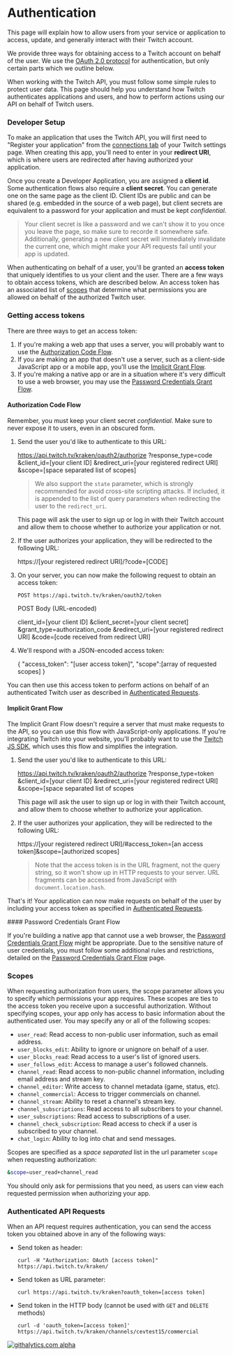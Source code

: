 # Authentication

This page will explain how to allow users from your service or application to access, update, and generally interact with their Twitch account.

We provide three ways for obtaining access to a Twitch account on behalf of the user. We use the [OAuth 2.0 protocol] for authentication, but only certain parts which we outline below.

When working with the Twitch API, you must follow some simple rules to protect user data. This page should help you understand how Twitch authenticates applications and users, and how to perform actions using our API on behalf of Twitch users.

[OAuth 2.0 protocol]:http://hueniverse.com/2010/05/introducing-oauth-2-0

### Developer Setup

To make an application that uses the Twitch API, you will first need to "Register your application" from the [connections tab][] of your Twitch settings page. When creating this app, you'll need to enter in your __redirect URI__, which is where users are redirected after having authorized your application.

Once you create a Developer Application, you are assigned a __client id__. Some authentication flows also require a __client secret__. You can generate one on the same page as the client ID. Client IDs are public and can be shared (e.g. embedded in the source of a web page), but client secrets are equivalent to a password for your application and must be kept _confidential_.

> Your client secret is like a password and we can't show it to you once you leave the page, so make sure to recorde it somewhere safe. Additionally, generating a new client secret will immediately invalidate the current one, which might make your API requests fail until your app is updated.

When authenticating on behalf of a user, you'll be granted an __access token__ that uniquely identifies to us your client and the user. There are a few ways to obtain access tokens, which are described below. An access token has an associated list of [scopes](#scope) that determine what permissions you are allowed on behalf of the authorized Twitch user.

[Connections tab]: http://www.twitch.tv/settings/connections


### Getting access tokens

There are three ways to get an access token:

  1. If you're making a web app that uses a server, you will probably want to use the [Authorization Code Flow](#auth-code).
  2. If you are making an app that doesn't use a server, such as a client-side JavaScript app or a mobile app, you'll use the [Implicit Grant Flow](#implicit-grant).
  3. If you're making a native app or are in a situation where it's very difficult to use a web browser, you may use the [Password Credentials Grant Flow](#password-credentials-grant).

<a name="auth-code"></a>
#### Authorization Code Flow

Remember, you must keep your client secret _confidential_. Make sure to never expose it to users, even in an obscured form.

  1. Send the user you'd like to authenticate to this URL:
  
        https://api.twitch.tv/kraken/oauth2/authorize
            ?response_type=code
            &client_id=[your client ID]
            &redirect_uri=[your registered redirect URI]
            &scope=[space separated list of scopes]

      > We also support the `state` parameter, which is strongly recommended
      > for avoid cross-site scripting attacks. If included, it is appended to
      > the list of query parameters when redirecting the user to the
      > `redirect_uri`.
      
      This page will ask the user to sign up or log in with their Twitch account and allow them to choose whether to authorize your application or not.
      
  2. If the user authorizes your application, they will be redirected to the following URL:
  
        https://[your registered redirect URI]/?code=[CODE]
        
  3. On your server, you can now make the following request to obtain an access token:
  
     `POST https://api.twitch.tv/kraken/oauth2/token`
     
     POST Body (URL-encoded)
     
        client_id=[your client ID]
        &client_secret=[your client secret]
        &grant_type=authorization_code
        &redirect_uri=[your registered redirect URI]
        &code=[code received from redirect URI]

     
  4. We'll respond with a JSON-encoded access token:
   
        {
          "access_token": "[user access token]",
          "scope":[array of requested scopes]
        }
  
  You can then use this access token to perform actions on behalf of an authenticated Twitch user as described in [Authenticated Requests](#authenticated-requests).
  
<a name="implicit-grant"></a>
#### Implicit Grant Flow

The Implicit Grant Flow doesn't require a server that must make requests to the API, so you can use this flow with JavaScript-only applications. If you're integrating Twitch into your website, you'll probably want to use the [Twitch JS SDK](https://github.com/justintv/twitch-js-sdk), which uses this flow and simplifies the integration.


  1. Send the user you'd like to authenticate to this URL:
  
        https://api.twitch.tv/kraken/oauth2/authorize
            ?response_type=token
            &client_id=[your client ID]
            &redirect_uri=[your registered redirect URI]
            &scope=[space separated list of scopes

      This page will ask the user to sign up or log in with their Twitch account, and allow them to choose whether to authorize your application.
      
  2. If the user authorizes your application, they will be redirected to the following URL:
  
        https://[your registered redirect URI]/#access_token=[an access token]&scope=[authorized scopes]
        
      > Note that the access token is in the URL fragment, not the
      > query string, so it won't show up in HTTP requests to your server.
      > URL fragments can be accessed from JavaScript with
      > `document.location.hash`.

That's it! Your application can now make requests on behalf of the user by including your access token as specified in [Authenticated Requests](#authenticated-requests).

<a name="password-credentials-grant"/>
#### Password Credentials Grant Flow
  
If you're building a native app that cannot use a web browser, the [Password Credentials Grant Flow][] might be appropriate. Due to the sensitive nature of user credentials, you must follow some additional rules and restrictions, detailed on the [Password Credentials Grant Flow][] page.

[Password Credentials Grant Flow]: password-credentials.md
  
<a name="scope"></a>

### Scopes

When requesting authorization from users, the scope parameter allows you to specify which permissions your app requires. These scopes are ties to the access token you receive upon a successful authorization. Without specifying scopes, your app only has access to basic information about the authenticated user. You may specify any or all of the following scopes:

- `user_read`: Read access to non-public user information, such as email address.
- `user_blocks_edit`: Ability to ignore or unignore on behalf of a user.
- `user_blocks_read`: Read access to a user's list of ignored users.
- `user_follows_edit`: Access to manage a user's followed channels.
- `channel_read`: Read access to non-public channel information, including email address and stream key.
- `channel_editor`: Write access to channel metadata (game, status, etc).
- `channel_commercial`: Access to trigger commercials on channel.
- `channel_stream`: Ability to reset a channel's stream key.
- `channel_subscriptions`: Read access to all subscribers to your channel.
- `user_subscriptions`: Read access to subscriptions of a user.
- `channel_check_subscription`: Read access to check if a user is subscribed to your channel.
- `chat_login`: Ability to log into chat and send messages.

Scopes are specified as a *space separated* list in the url parameter `scope` when requesting authorization:

```bash
&scope=user_read+channel_read
```

You should only ask for permissions that you need, as users can view each requested permission when authorizing your app.

<a name="authenticated-requests"></a>
### Authenticated API Requests

When an API request requires authentication, you can send the access token you obtained above in any of the following ways:
 
  * Send token as header:

	    curl -H "Authorization: OAuth [access token]" https://api.twitch.tv/kraken/

  * Send token as URL parameter:

	    curl https://api.twitch.tv/kraken?oauth_token=[access token]

  * Send token in the HTTP body (cannot be used with `GET` and `DELETE` methods)
  
        curl -d 'oauth_token=[access token]' https://api.twitch.tv/kraken/channels/cevtest15/commercial

[![githalytics.com alpha](https://cruel-carlota.pagodabox.com/56e6a90fa031ae920e36cf219184c33c "githalytics.com")](http://githalytics.com/justintv/Twitch-API/blob/master/authentication.md)
